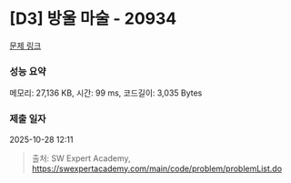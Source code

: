 # [D3] 방울 마술 - 20934 

[문제 링크](https://swexpertacademy.com/main/code/problem/problemDetail.do?contestProbId=AY9QTGqqcckDFAVF) 

### 성능 요약

메모리: 27,136 KB, 시간: 99 ms, 코드길이: 3,035 Bytes

### 제출 일자

2025-10-28 12:11



> 출처: SW Expert Academy, https://swexpertacademy.com/main/code/problem/problemList.do